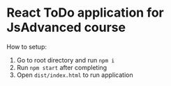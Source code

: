 # React ToDo application for JsAdvanced course

How to setup:
1. Go to root directory and run `npm i`
2. Run `npm start` after completing
3. Open `dist/index.html` to run application
